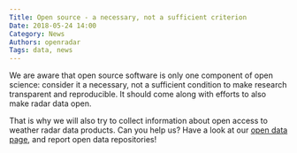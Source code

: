 ```yaml
---
Title: Open source - a necessary, not a sufficient criterion
Date: 2018-05-24 14:00
Category: News
Authors: openradar
Tags: data, news
---
```


We are aware that open source software is only one component of open science: consider it a necessary, not a sufficient condition to make research transparent and reproducible. It should come along with efforts to also make radar data open. 

That is why we will also try to collect information about open access to weather radar data products. Can you help us? Have a look at our [open data page]({filename}opendata.md), and report open data repositories!

